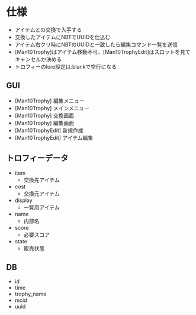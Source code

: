 # 仕様

* アイテムとの交換で入手する
* 交換したアイテムにNBTでUUIDを仕込む
* アイテム右クリ時にNBTのUUIDと一致したら編集コマンド一覧を送信
* [Man10Trophy]はアイテム移動不可、[Man10TrophyEdit]はスロットを見てキャンセルか決める
* トロフィーのlore設定は:blankで空行になる

## GUI

* [Man10Trophy] 編集メニュー <page>
* [Man10Trophy] メインメニュー <page>
* [Man10Trophy] 交換画面 <id>
* [Man10Trophy] 編集画面 <id>
* [Man10TrophyEdit] 新規作成 <id>
* [Man10TrophyEdit] アイテム編集 <id>

## トロフィーデータ

* item
  * 交換先アイテム
* cost
  * 交換元アイテム
* display
  * 一覧用アイテム
* name
  * 内部名
* score
  * 必要スコア
* state
  * 販売状態

## DB

* id
* time
* trophy_name
* mcid
* uuid
